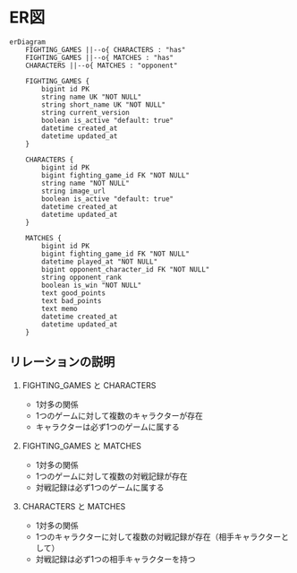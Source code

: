 # ER図

```mermaid
erDiagram
    FIGHTING_GAMES ||--o{ CHARACTERS : "has"
    FIGHTING_GAMES ||--o{ MATCHES : "has"
    CHARACTERS ||--o{ MATCHES : "opponent"

    FIGHTING_GAMES {
        bigint id PK
        string name UK "NOT NULL"
        string short_name UK "NOT NULL"
        string current_version
        boolean is_active "default: true"
        datetime created_at
        datetime updated_at
    }

    CHARACTERS {
        bigint id PK
        bigint fighting_game_id FK "NOT NULL"
        string name "NOT NULL"
        string image_url
        boolean is_active "default: true"
        datetime created_at
        datetime updated_at
    }

    MATCHES {
        bigint id PK
        bigint fighting_game_id FK "NOT NULL"
        datetime played_at "NOT NULL"
        bigint opponent_character_id FK "NOT NULL"
        string opponent_rank
        boolean is_win "NOT NULL"
        text good_points
        text bad_points
        text memo
        datetime created_at
        datetime updated_at
    }
```

## リレーションの説明

1. FIGHTING_GAMES と CHARACTERS
   - 1対多の関係
   - 1つのゲームに対して複数のキャラクターが存在
   - キャラクターは必ず1つのゲームに属する

2. FIGHTING_GAMES と MATCHES
   - 1対多の関係
   - 1つのゲームに対して複数の対戦記録が存在
   - 対戦記録は必ず1つのゲームに属する

3. CHARACTERS と MATCHES
   - 1対多の関係
   - 1つのキャラクターに対して複数の対戦記録が存在（相手キャラクターとして）
   - 対戦記録は必ず1つの相手キャラクターを持つ 